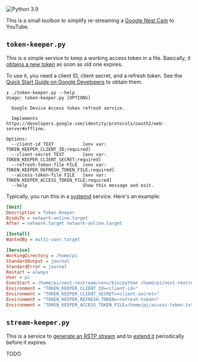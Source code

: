 ![Python 3.9](https://img.shields.io/badge/python-3.9-blue)

This is a small toolbox to simplify re-streaming a [Google Nest Cam](https://store.google.com/product/nest_cam) to YouTube.

## `token-keeper.py`

This is a simple service to keep a working access token in a file. Basically, it [obtains a new token](https://developers.google.com/identity/protocols/oauth2/web-server#offline) as soon as old one expires.

To use it, you need a client ID, client secret, and a refresh token. See the [Quick Start Guide on Google Developers](https://developers.google.com/nest/device-access/get-started) to obtain them.

```text
❯ ./token-keeper.py --help
Usage: token-keeper.py [OPTIONS]

  Google Device Access token refresh service.

  Implements https://developers.google.com/identity/protocols/oauth2/web-server#offline.

Options:
  --client-id TEXT           [env var: TOKEN_KEEPER_CLIENT_ID;required]
  --client-secret TEXT       [env var: TOKEN_KEEPER_CLIENT_SECRET;required]
  --refresh-token-file FILE  [env var: TOKEN_KEEPER_REFRESH_TOKEN_FILE;required]
  --access-token-file FILE   [env var: TOKEN_KEEPER_ACCESS_TOKEN_FILE;required]
  --help                     Show this message and exit.
```

Typically, you run this in a [systemd](https://en.wikipedia.org/wiki/Systemd) service. Here's an example:

```ini
[Unit]
Description = Token Keeper
BindsTo = network-online.target
After = network.target network-online.target

[Install]
WantedBy = multi-user.target

[Service]
WorkingDirectory = /home/pi
StandardOutput = journal
StandardError = journal
Restart = always
User = pi
ExecStart = /home/pi/nest-restream/venv/bin/python /home/pi/nest-restream/token-keeper.py
Environment = "TOKEN_KEEPER_CLIENT_ID=<client-id>"
Environment = "TOKEN_KEEPER_CLIENT_SECRET=<client-secret>"
Environment = "TOKEN_KEEPER_REFRESH_TOKEN=<refresh-token>"
Environment = "TOKEN_KEEPER_ACCESS_TOKEN_FILE=/home/pi/access-token.txt"
```

## `stream-keeper.py`

This is a service to [generate an RSTP stream](https://developers.google.com/nest/device-access/traits/device/camera-live-stream#generatertspstream) and to [extend it](https://developers.google.com/nest/device-access/traits/device/camera-live-stream#extendrtspstream) periodically before it expires.

TODO
